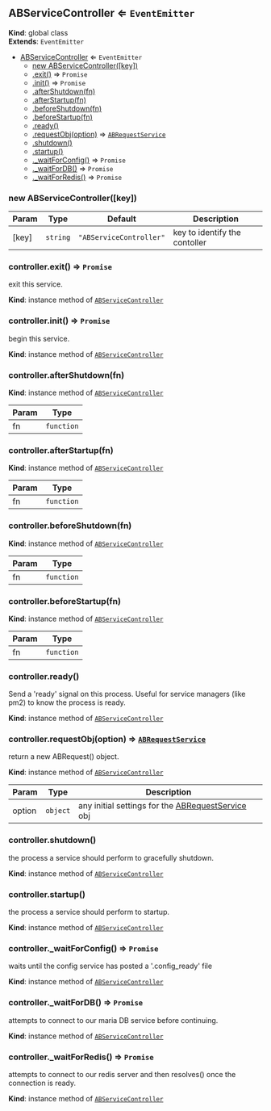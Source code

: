 <a name="ABServiceController"></a>

## ABServiceController ⇐ <code>EventEmitter</code>
**Kind**: global class  
**Extends**: <code>EventEmitter</code>  

* [ABServiceController](#ABServiceController) ⇐ <code>EventEmitter</code>
    * [new ABServiceController([key])](#new_ABServiceController_new)
    * [.exit()](#ABServiceController+exit) ⇒ <code>Promise</code>
    * [.init()](#ABServiceController+init) ⇒ <code>Promise</code>
    * [.afterShutdown(fn)](#ABServiceController+afterShutdown)
    * [.afterStartup(fn)](#ABServiceController+afterStartup)
    * [.beforeShutdown(fn)](#ABServiceController+beforeShutdown)
    * [.beforeStartup(fn)](#ABServiceController+beforeStartup)
    * [.ready()](#ABServiceController+ready)
    * [.requestObj(option)](#ABServiceController+requestObj) ⇒ [<code>ABRequestService</code>](./ABRequestService.md#ABRequestService)
    * [.shutdown()](#ABServiceController+shutdown)
    * [.startup()](#ABServiceController+startup)
    * [._waitForConfig()](#ABServiceController+_waitForConfig) ⇒ <code>Promise</code>
    * [._waitForDB()](#ABServiceController+_waitForDB) ⇒ <code>Promise</code>
    * [._waitForRedis()](#ABServiceController+_waitForRedis) ⇒ <code>Promise</code>

<a name="new_ABServiceController_new"></a>

### new ABServiceController([key])

| Param | Type | Default | Description |
| --- | --- | --- | --- |
| [key] | <code>string</code> | <code>&quot;ABServiceController&quot;</code> | key to identify the contoller |

<a name="ABServiceController+exit"></a>

### controller.exit() ⇒ <code>Promise</code>
exit this service.

**Kind**: instance method of [<code>ABServiceController</code>](#ABServiceController)  
<a name="ABServiceController+init"></a>

### controller.init() ⇒ <code>Promise</code>
begin this service.

**Kind**: instance method of [<code>ABServiceController</code>](#ABServiceController)  
<a name="ABServiceController+afterShutdown"></a>

### controller.afterShutdown(fn)
**Kind**: instance method of [<code>ABServiceController</code>](#ABServiceController)  

| Param | Type |
| --- | --- |
| fn | <code>function</code> | 

<a name="ABServiceController+afterStartup"></a>

### controller.afterStartup(fn)
**Kind**: instance method of [<code>ABServiceController</code>](#ABServiceController)  

| Param | Type |
| --- | --- |
| fn | <code>function</code> | 

<a name="ABServiceController+beforeShutdown"></a>

### controller.beforeShutdown(fn)
**Kind**: instance method of [<code>ABServiceController</code>](#ABServiceController)  

| Param | Type |
| --- | --- |
| fn | <code>function</code> | 

<a name="ABServiceController+beforeStartup"></a>

### controller.beforeStartup(fn)
**Kind**: instance method of [<code>ABServiceController</code>](#ABServiceController)  

| Param | Type |
| --- | --- |
| fn | <code>function</code> | 

<a name="ABServiceController+ready"></a>

### controller.ready()
Send a 'ready' signal on this process. Useful for service managers
(like pm2) to know the process is ready.

**Kind**: instance method of [<code>ABServiceController</code>](#ABServiceController)  
<a name="ABServiceController+requestObj"></a>

### controller.requestObj(option) ⇒ [<code>ABRequestService</code>](./ABRequestService.md#ABRequestService)
return a new ABRequest() object.

**Kind**: instance method of [<code>ABServiceController</code>](#ABServiceController)  

| Param | Type | Description |
| --- | --- | --- |
| option | <code>object</code> | any initial settings for the [ABRequestService](./ABRequestService.md#ABRequestService) obj |

<a name="ABServiceController+shutdown"></a>

### controller.shutdown()
the process a service should perform to gracefully shutdown.

**Kind**: instance method of [<code>ABServiceController</code>](#ABServiceController)  
<a name="ABServiceController+startup"></a>

### controller.startup()
the process a service should perform to startup.

**Kind**: instance method of [<code>ABServiceController</code>](#ABServiceController)  
<a name="ABServiceController+_waitForConfig"></a>

### controller.\_waitForConfig() ⇒ <code>Promise</code>
waits until the config service has posted a '.config_ready' file

**Kind**: instance method of [<code>ABServiceController</code>](#ABServiceController)  
<a name="ABServiceController+_waitForDB"></a>

### controller.\_waitForDB() ⇒ <code>Promise</code>
attempts to connect to our maria DB service before continuing.

**Kind**: instance method of [<code>ABServiceController</code>](#ABServiceController)  
<a name="ABServiceController+_waitForRedis"></a>

### controller.\_waitForRedis() ⇒ <code>Promise</code>
attempts to connect to our redis server and then resolves() once the connection is ready.

**Kind**: instance method of [<code>ABServiceController</code>](#ABServiceController)  
